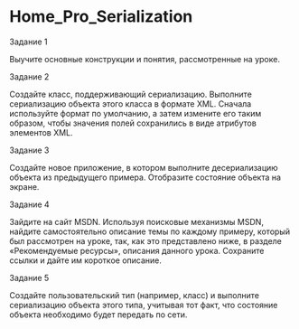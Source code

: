 # Home_Pro_Serialization
 
Задание 1 

Выучите основные конструкции и понятия, рассмотренные на уроке. 

Задание 2 

Создайте класс, поддерживающий сериализацию. Выполните сериализацию объекта этого класса в формате XML. Сначала используйте формат по умолчанию, а затем измените его таким образом, чтобы значения полей сохранились в виде атрибутов элементов XML. 

Задание 3 

Создайте новое приложение, в котором выполните десериализацию объекта из предыдущего примера. Отобразите состояние объекта на экране. 

Задание 4 

Зайдите на сайт MSDN. Используя поисковые механизмы MSDN, найдите самостоятельно описание темы по каждому примеру, который был рассмотрен на уроке, так, как это представлено ниже, в разделе «Рекомендуемые ресурсы», описания данного урока. Сохраните ссылки и дайте им короткое описание.

Задание 5 

Создайте пользовательский тип (например, класс) и выполните сериализацию объекта этого типа, учитывая тот факт, что состояние объекта необходимо будет передать по сети.
